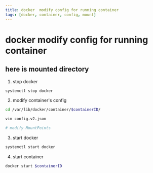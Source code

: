 ```yaml
---
title: docker  modify config for running container
tags: [docker, container, config, mount]
---
```


# docker modify config for running container

## here is mounted directory

1. stop docker

```bash
systemctl stop docker
```

2. modify container's config

```bash
cd /var/lib/docker/container/$containerID/

vim config.v2.json

# modify MountPoints
```

3. start docker

```bash
systemctl start docker
```

4. start container

```bash
docker start $containerID
```


